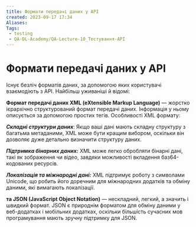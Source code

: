 ```yaml
---
title: Формати передачі даних у API
created: 2023-09-17 17:34
Aliases:
Tags: 
 - testing
 - QA-DL-Academy/QA-Lecture-10_Тестування-АPІ
---
```

# Формати передачі даних у API

Існує безліч форматів даних, за допомогою яких користувачі взаємодіють з API. Найбільш уживаніші й відомі:

**Формат передачі даних XML (eXtensible Markup Language)** — жорстко ієрархічно структурований формат передачі даних. Інформація у ньому описується за допомогою простих тегів. Особливості XML формату:

**_Складні структури даних_**: Якщо ваші дані мають складну структуру з багатьма метаданими, XML може бути кращим вибором, оскільки він дозволяє дуже детально визначити структуру даних.

**_Підтримка бінарних даних:_** XML може легко обробляти бінарні дані, такі як зображення чи відео, завдяки можливості вкладення баз64-кодованих ресурсів.

**_Локалізація та міжнародні дані:_** XML підтримує роботу з символами Unicode, що робить його доречним для міжнародних додатків та обміну даними, які вимагають локалізації.

**та JSON (JavaScript Object Notation)** — нескладний, легкий, а значить і швидкий формат. JSON є природнім форматом для обміну даними у веб-додатках і мобільних додатках, оскільки більшість сучасних мов програмування мають зручну підтримку для JSON.